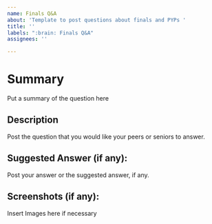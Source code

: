 ```yaml
---
name: Finals Q&A
about: 'Template to post questions about finals and PYPs '
title: ''
labels: ":brain: Finals Q&A"
assignees: ''

---
```


# Summary
Put a summary of the question here

## Description 
Post the question that you would like your peers or seniors to answer. 

## Suggested Answer (if any):
Post your answer or the suggested answer, if any. 

## Screenshots (if any): 
Insert Images here if necessary
